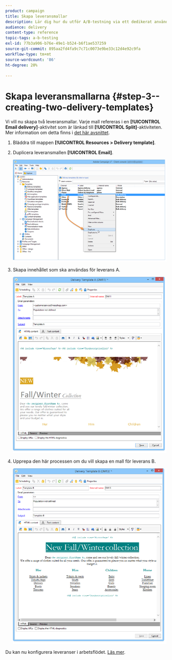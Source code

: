 ```yaml
---
product: campaign
title: Skapa leveransmallar
description: Lär dig hur du utför A/B-testning via ett dedikerat användningsfall.
audience: delivery
content-type: reference
topic-tags: a-b-testing
exl-id: 77b3a906-b76e-49e1-b524-b6f1ae537259
source-git-commit: 895aa2fd4fa9c7c71c0073e9be33c12d4e92c9fa
workflow-type: tm+mt
source-wordcount: '86'
ht-degree: 20%

---
```


# Skapa leveransmallarna {#step-3--creating-two-delivery-templates}

Vi vill nu skapa två leveransmallar. Varje mall refereras i en **[!UICONTROL Email delivery]**-aktivitet som är länkad till **[!UICONTROL Split]**-aktiviteten. Mer information om detta finns i [det här avsnittet](about-templates.md).

1. Bläddra till mappen **[!UICONTROL Resources > Delivery template]**.
1. Duplicera leveransmallen **[!UICONTROL Email]**.

   ![](assets/use_case_abtesting_deliverymodel_001.png)

1. Skapa innehållet som ska användas för leverans A.

   ![](assets/use_case_abtesting_deliverymodel_002.png)

1. Upprepa den här processen om du vill skapa en mall för leverans B.

   ![](assets/use_case_abtesting_deliverymodel_003.png)

Du kan nu konfigurera leveranser i arbetsflödet. [Läs mer](a-b-testing-uc-configuring-deliveries.md).
